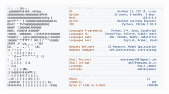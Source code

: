 <picture>
  <source srcset="https://raw.githubusercontent.com/mmazinjameel/mmazinjameel/main/dark_mode.svg?v=1751983851" media="(prefers-color-scheme: dark)">
  <img src="https://raw.githubusercontent.com/mmazinjameel/mmazinjameel/main/light_mode.svg?v=1751983851">
</picture>
